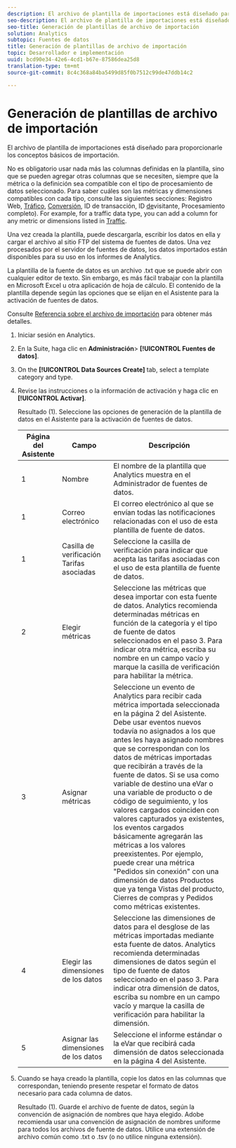 ```yaml
---
description: El archivo de plantilla de importaciones está diseñado para proporcionarle los conceptos básicos de importación.
seo-description: El archivo de plantilla de importaciones está diseñado para proporcionarle los conceptos básicos de importación.
seo-title: Generación de plantillas de archivo de importación
solution: Analytics
subtopic: Fuentes de datos
title: Generación de plantillas de archivo de importación
topic: Desarrollador e implementación
uuid: bcd90e34-42e6-4cd1-b67e-87586dea25d8
translation-type: tm+mt
source-git-commit: 8c4c368a84ba5499d85f0b7512c99de47ddb14c2

---
```



# Generación de plantillas de archivo de importación

El archivo de plantilla de importaciones está diseñado para proporcionarle los conceptos básicos de importación.

No es obligatorio usar nada más las columnas definidas en la plantilla, sino que se pueden agregar otras columnas que se necesiten, siempre que la métrica o la definición sea compatible con el tipo de procesamiento de datos seleccionado. Para saber cuáles son las métricas y dimensiones compatibles con cada tipo, consulte las siguientes secciones: Registro [](/help/import/c-data-sources/c-datasrc-types/datasrc-web-log.md)Web, [Tráfico](/help/import/c-data-sources/c-datasrc-types/datasrc-traffic.md), [Conversión](/help/import/c-data-sources/c-datasrc-types/datasrc-conversion.md), ID [](/help/import/c-data-sources/c-datasrc-types/datasrc-transactionid.md)de transacción, ID [de](/help/import/c-data-sources/c-datasrc-types/datasrc-visitorid.md)[](/help/import/c-data-sources/c-datasrc-types/datasrc-full-processing.md)visitante, Procesamiento completo). For example, for a traffic data type, you can add a column for any metric or dimensions listed in [Traffic](/help/import/c-data-sources/c-datasrc-types/datasrc-traffic.md).

Una vez creada la plantilla, puede descargarla, escribir los datos en ella y cargar el archivo al sitio FTP del sistema de fuentes de datos. Una vez procesados por el servidor de fuentes de datos, los datos importados están disponibles para su uso en los informes de Analytics.

La plantilla de la fuente de datos es un archivo .txt que se puede abrir con cualquier editor de texto. Sin embargo, es más fácil trabajar con la plantilla en Microsoft Excel u otra aplicación de hoja de cálculo. El contenido de la plantilla depende según las opciones que se elijan en el Asistente para la activación de fuentes de datos.

Consulte [Referencia sobre el archivo de importación](/help/import/c-data-sources/datasrc-template/datasrc-import-file-reference.md) para obtener más detalles.

1. Iniciar sesión en Analytics.
1. En la Suite, haga clic en **Administración**&gt; **[!UICONTROL Fuentes de datos]**.
1. On the **[!UICONTROL Data Sources Create]** tab, select a template category and type.
1. Revise las instrucciones o la información de activación y haga clic en **[!UICONTROL Activar]**.

   Resultado (1). Seleccione las opciones de generación de la plantilla de datos en el Asistente para la activación de fuentes de datos.

   | Página del Asistente | Campo | Descripción |
   |--- |--- |--- |
   | 1 | Nombre | El nombre de la plantilla que Analytics muestra en el Administrador de fuentes de datos. |
   | 1 | Correo electrónico | El correo electrónico al que se envían todas las notificaciones relacionadas con el uso de esta plantilla de fuente de datos. |
   | 1 | Casilla de verificación Tarifas asociadas | Seleccione la casilla de verificación para indicar que acepta las tarifas asociadas con el uso de esta plantilla de fuente de datos. |
   | 2 | Elegir métricas | Seleccione las métricas que desea importar con esta fuente de datos. Analytics recomienda determinadas métricas en función de la categoría y el tipo de fuente de datos seleccionados en el paso 3.  Para indicar otra métrica, escriba su nombre en un campo vacío y marque la casilla de verificación para habilitar la métrica. |
   | 3 | Asignar métricas | Seleccione un evento de Analytics para recibir cada métrica importada seleccionada en la página 2 del Asistente.  Debe usar eventos nuevos todavía no asignados a los que antes les haya asignado nombres que se correspondan con los datos de métricas importadas que recibirán a través de la fuente de datos.  Si se usa como variable de destino una eVar o una variable de producto o de código de seguimiento, y los valores cargados coinciden con valores capturados ya existentes, los eventos cargados básicamente agregarán las métricas a los valores preexistentes. Por ejemplo, puede crear una métrica "Pedidos sin conexión" con una dimensión de datos Productos que ya tenga Vistas del producto, Cierres de compras y Pedidos como métricas existentes. |
   | 4 | Elegir las dimensiones de los datos | Seleccione las dimensiones de datos para el desglose de las métricas importadas mediante esta fuente de datos. Analytics recomienda determinadas dimensiones de datos según el tipo de fuente de datos seleccionado en el paso 3.  Para indicar otra dimensión de datos, escriba su nombre en un campo vacío y marque la casilla de verificación para habilitar la dimensión. |
   | 5 | Asignar las dimensiones de los datos | Seleccione el informe estándar o la eVar que recibirá cada dimensión de datos seleccionada en la página 4 del Asistente. |

1. Cuando se haya creado la plantilla, copie los datos en las columnas que correspondan, teniendo presente respetar el formato de datos necesario para cada columna de datos.

   Resultado (1). Guarde el archivo de fuente de datos, según la convención de asignación de nombres que haya elegido. Adobe recomienda usar una convención de asignación de nombres uniforme para todos los archivos de fuente de datos. Utilice una extensión de archivo común como .txt o .tsv (o no utilice ninguna extensión).

